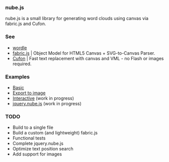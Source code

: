 ### nube.js

nube.js is a small library for generating word clouds using canvas via fabric.js and Cufon.

### See

- <a href="http://www.wordle.net/">wordle</a>
- <a href="https://github.com/kangax/fabric.js">fabric.js</a> | Object Model for HTML5 Canvas + SVG-to-Canvas Parser.
- <a href="https://github.com/sorccu/cufon/wiki/about">Cufon</a> | Fast text replacement with canvas and VML - no Flash or images required.

### Examples

- <a href="http://nubejs.aijoona.com/examples/basic">Basic</a>
- <a href="http://nubejs.aijoona.com/examples/export">Export to image</a>
- <a href="http://nubejs.aijoona.com/examples/textarea">Interactive</a> (work in progress)
- <a href="http://nubejs.aijoona.com/examples/jquery_plugin">jquery.nube.js</a> (work in progress)

### TODO

- Build to a single file
- Build a custom (and lightweight) fabric.js
- Functional tests
- Complete jquery.nube.js
- Optimize text position search
- Add support for images